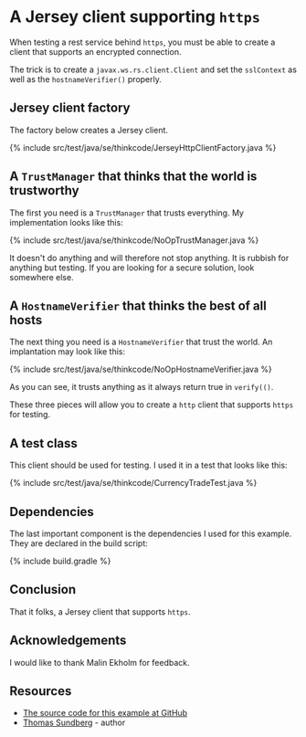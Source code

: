# A Jersey client supporting `https`

When testing a rest service behind `https`, you must be able to create a client that supports an encrypted connection.

The trick is to create a `javax.ws.rs.client.Client` and set the `sslContext` as well as 
the `hostnameVerifier()` properly.

## Jersey client factory

The factory below creates a Jersey client.

{% include src/test/java/se/thinkcode/JerseyHttpClientFactory.java %}

## A `TrustManager` that thinks that the world is trustworthy 

The first you need is a `TrustManager` that trusts everything. My implementation looks like this:

{% include src/test/java/se/thinkcode/NoOpTrustManager.java %}

It doesn't do anything and will therefore not stop anything. It is rubbish for anything but testing. If you are looking 
for a secure solution, look somewhere else.

## A `HostnameVerifier` that thinks the best of all hosts

The next thing you need is a `HostnameVerifier` that trust the world. An implantation may look like this:

{% include src/test/java/se/thinkcode/NoOpHostnameVerifier.java %}

As you can see, it trusts anything as it always return true in `verify(()`.

These three pieces will allow you to create a `http` client that supports `https` for testing.

## A test class

This client should be used for testing. I used it in a test that looks like this:

{% include src/test/java/se/thinkcode/CurrencyTradeTest.java %}
    
## Dependencies    
    
The last important component is the dependencies I used for this example. They are declared in the build script:

{% include build.gradle %}

## Conclusion

That it folks, a Jersey client that supports `https`.

## Acknowledgements
                                
I would like to thank Malin Ekholm for feedback.

## Resources

* [The source code for this example at GitHub](https://github.com/tsundberg/jersey-https-client)
* [Thomas Sundberg](/blog/about) - author
